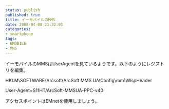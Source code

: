 ```yaml
---
status: publish
published: true
title: イーモバイルのMMS
date: 2008-04-08 21:32:03
categories:
- smartphone
tags:
- EMOBILE
- MMS
---
```

イーモバイルのMMSはUserAgentを見ているようです。以下のようにレジストリを編集。

HKLM\SOFTWARE\Arcsoft\ArcSoft MMS UA\Config\mm1\WspHeader

User-Agent=S11HT/ArcSoft-MMSUA-PPC-v40

アクセスポイントはEMnetを使用しましょう。
